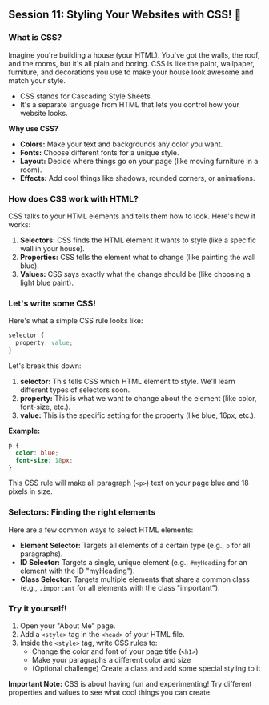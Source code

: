 
## Session 11: Styling Your Websites with CSS! 🎨

### What is CSS?

Imagine you're building a house (your HTML). You've got the walls, the roof, and the rooms, but it's all plain and boring.  CSS is like the paint, wallpaper, furniture, and decorations you use to make your house look awesome and match your style. 

*   CSS stands for Cascading Style Sheets.
*   It's a separate language from HTML that lets you control how your website looks.

**Why use CSS?**

*   **Colors:** Make your text and backgrounds any color you want.
*   **Fonts:** Choose different fonts for a unique style.
*   **Layout:**  Decide where things go on your page (like moving furniture in a room).
*   **Effects:** Add cool things like shadows, rounded corners, or animations.

### How does CSS work with HTML?

CSS talks to your HTML elements and tells them how to look.  Here's how it works:

1.  **Selectors:** CSS finds the HTML element it wants to style (like a specific wall in your house).
2.  **Properties:** CSS tells the element what to change (like painting the wall blue).
3.  **Values:** CSS says exactly what the change should be (like choosing a light blue paint).

### Let's write some CSS!

Here's what a simple CSS rule looks like:

```css
selector {
  property: value;
}
```

Let's break this down:

1.  **selector:** This tells CSS which HTML element to style. We'll learn different types of selectors soon.
2.  **property:** This is what we want to change about the element (like color, font-size, etc.).
3.  **value:** This is the specific setting for the property (like blue, 16px, etc.).

**Example:**

```css
p {
  color: blue; 
  font-size: 18px; 
}
```

This CSS rule will make all paragraph (`<p>`) text on your page blue and 18 pixels in size.

### Selectors: Finding the right elements

Here are a few common ways to select HTML elements:

*   **Element Selector:**  Targets all elements of a certain type (e.g., `p` for all paragraphs).
*   **ID Selector:** Targets a single, unique element (e.g., `#myHeading` for an element with the ID "myHeading").
*   **Class Selector:** Targets multiple elements that share a common class (e.g., `.important` for all elements with the class "important").

### Try it yourself!

1.  Open your "About Me" page.
2.  Add a `<style>` tag in the `<head>` of your HTML file.
3.  Inside the `<style>` tag, write CSS rules to:
    *   Change the color and font of your page title (`<h1>`)
    *   Make your paragraphs a different color and size
    *   (Optional challenge) Create a class and add some special styling to it

**Important Note:** CSS is about having fun and experimenting! Try different properties and values to see what cool things you can create. 
